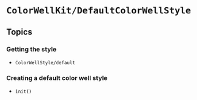 # ``ColorWellKit/DefaultColorWellStyle``

## Topics

### Getting the style

- ``ColorWellStyle/default``

### Creating a default color well style

- ``init()``
